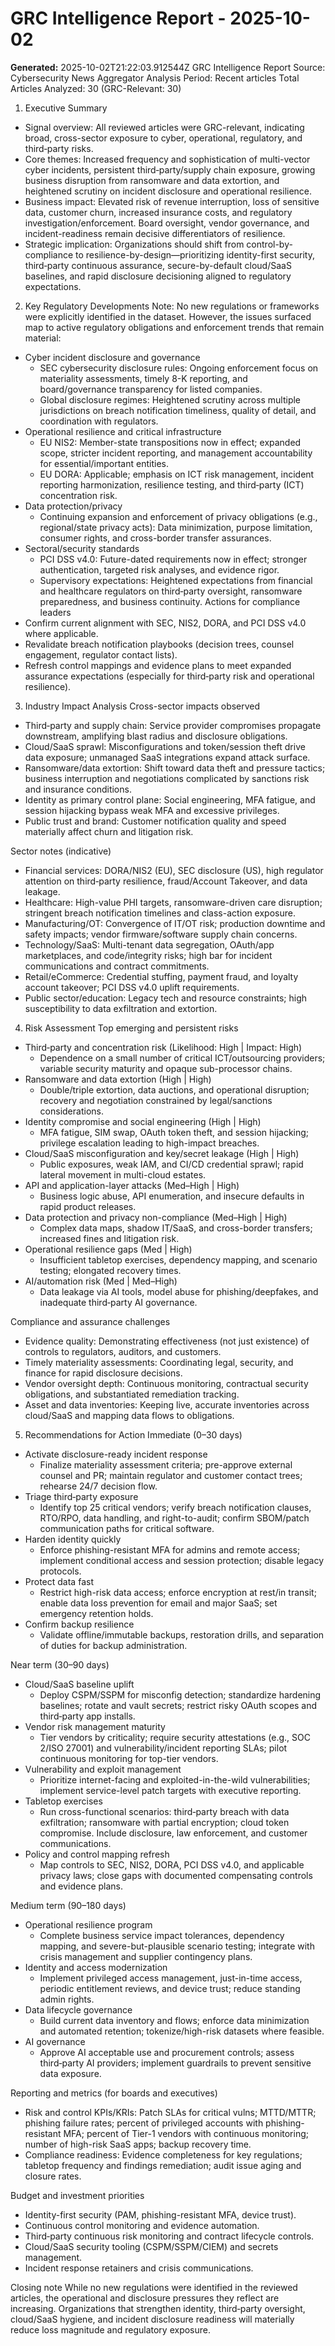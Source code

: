 # GRC Intelligence Report - 2025-10-02
**Generated:** 2025-10-02T21:22:03.912544Z
GRC Intelligence Report
Source: Cybersecurity News Aggregator
Analysis Period: Recent articles
Total Articles Analyzed: 30 (GRC-Relevant: 30)

1) Executive Summary
- Signal overview: All reviewed articles were GRC-relevant, indicating broad, cross-sector exposure to cyber, operational, regulatory, and third‑party risks.
- Core themes: Increased frequency and sophistication of multi-vector cyber incidents, persistent third‑party/supply chain exposure, growing business disruption from ransomware and data extortion, and heightened scrutiny on incident disclosure and operational resilience.
- Business impact: Elevated risk of revenue interruption, loss of sensitive data, customer churn, increased insurance costs, and regulatory investigation/enforcement. Board oversight, vendor governance, and incident-readiness remain decisive differentiators of resilience.
- Strategic implication: Organizations should shift from control-by-compliance to resilience-by-design—prioritizing identity-first security, third‑party continuous assurance, secure-by-default cloud/SaaS baselines, and rapid disclosure decisioning aligned to regulatory expectations.

2) Key Regulatory Developments
Note: No new regulations or frameworks were explicitly identified in the dataset. However, the issues surfaced map to active regulatory obligations and enforcement trends that remain material:
- Cyber incident disclosure and governance
  - SEC cybersecurity disclosure rules: Ongoing enforcement focus on materiality assessments, timely 8-K reporting, and board/governance transparency for listed companies.
  - Global disclosure regimes: Heightened scrutiny across multiple jurisdictions on breach notification timeliness, quality of detail, and coordination with regulators.
- Operational resilience and critical infrastructure
  - EU NIS2: Member-state transpositions now in effect; expanded scope, stricter incident reporting, and management accountability for essential/important entities.
  - EU DORA: Applicable; emphasis on ICT risk management, incident reporting harmonization, resilience testing, and third‑party (ICT) concentration risk.
- Data protection/privacy
  - Continuing expansion and enforcement of privacy obligations (e.g., regional/state privacy acts): Data minimization, purpose limitation, consumer rights, and cross-border transfer assurances.
- Sectoral/security standards
  - PCI DSS v4.0: Future-dated requirements now in effect; stronger authentication, targeted risk analyses, and evidence rigor.
  - Supervisory expectations: Heightened expectations from financial and healthcare regulators on third‑party oversight, ransomware preparedness, and business continuity.
Actions for compliance leaders
- Confirm current alignment with SEC, NIS2, DORA, and PCI DSS v4.0 where applicable.
- Revalidate breach notification playbooks (decision trees, counsel engagement, regulator contact lists).
- Refresh control mappings and evidence plans to meet expanded assurance expectations (especially for third‑party risk and operational resilience).

3) Industry Impact Analysis
Cross-sector impacts observed
- Third‑party and supply chain: Service provider compromises propagate downstream, amplifying blast radius and disclosure obligations.
- Cloud/SaaS sprawl: Misconfigurations and token/session theft drive data exposure; unmanaged SaaS integrations expand attack surface.
- Ransomware/data extortion: Shift toward data theft and pressure tactics; business interruption and negotiations complicated by sanctions risk and insurance conditions.
- Identity as primary control plane: Social engineering, MFA fatigue, and session hijacking bypass weak MFA and excessive privileges.
- Public trust and brand: Customer notification quality and speed materially affect churn and litigation risk.

Sector notes (indicative)
- Financial services: DORA/NIS2 (EU), SEC disclosure (US), high regulator attention on third‑party resilience, fraud/Account Takeover, and data leakage.
- Healthcare: High-value PHI targets, ransomware-driven care disruption; stringent breach notification timelines and class-action exposure.
- Manufacturing/OT: Convergence of IT/OT risk; production downtime and safety impacts; vendor firmware/software supply chain concerns.
- Technology/SaaS: Multi-tenant data segregation, OAuth/app marketplaces, and code/integrity risks; high bar for incident communications and contract commitments.
- Retail/eCommerce: Credential stuffing, payment fraud, and loyalty account takeover; PCI DSS v4.0 uplift requirements.
- Public sector/education: Legacy tech and resource constraints; high susceptibility to data exfiltration and extortion.

4) Risk Assessment
Top emerging and persistent risks
- Third‑party and concentration risk (Likelihood: High | Impact: High)
  - Dependence on a small number of critical ICT/outsourcing providers; variable security maturity and opaque sub-processor chains.
- Ransomware and data extortion (High | High)
  - Double/triple extortion, data auctions, and operational disruption; recovery and negotiation constrained by legal/sanctions considerations.
- Identity compromise and social engineering (High | High)
  - MFA fatigue, SIM swap, OAuth token theft, and session hijacking; privilege escalation leading to high-impact breaches.
- Cloud/SaaS misconfiguration and key/secret leakage (High | High)
  - Public exposures, weak IAM, and CI/CD credential sprawl; rapid lateral movement in multi-cloud estates.
- API and application-layer attacks (Med–High | High)
  - Business logic abuse, API enumeration, and insecure defaults in rapid product releases.
- Data protection and privacy non-compliance (Med–High | High)
  - Complex data maps, shadow IT/SaaS, and cross-border transfers; increased fines and litigation risk.
- Operational resilience gaps (Med | High)
  - Insufficient tabletop exercises, dependency mapping, and scenario testing; elongated recovery times.
- AI/automation risk (Med | Med–High)
  - Data leakage via AI tools, model abuse for phishing/deepfakes, and inadequate third‑party AI governance.

Compliance and assurance challenges
- Evidence quality: Demonstrating effectiveness (not just existence) of controls to regulators, auditors, and customers.
- Timely materiality assessments: Coordinating legal, security, and finance for rapid disclosure decisions.
- Vendor oversight depth: Continuous monitoring, contractual security obligations, and substantiated remediation tracking.
- Asset and data inventories: Keeping live, accurate inventories across cloud/SaaS and mapping data flows to obligations.

5) Recommendations for Action
Immediate (0–30 days)
- Activate disclosure-ready incident response
  - Finalize materiality assessment criteria; pre-approve external counsel and PR; maintain regulator and customer contact trees; rehearse 24/7 decision flow.
- Triage third‑party exposure
  - Identify top 25 critical vendors; verify breach notification clauses, RTO/RPO, data handling, and right-to-audit; confirm SBOM/patch communication paths for critical software.
- Harden identity quickly
  - Enforce phishing-resistant MFA for admins and remote access; implement conditional access and session protection; disable legacy protocols.
- Protect data fast
  - Restrict high-risk data access; enforce encryption at rest/in transit; enable data loss prevention for email and major SaaS; set emergency retention holds.
- Confirm backup resilience
  - Validate offline/immutable backups, restoration drills, and separation of duties for backup administration.

Near term (30–90 days)
- Cloud/SaaS baseline uplift
  - Deploy CSPM/SSPM for misconfig detection; standardize hardening baselines; rotate and vault secrets; restrict risky OAuth scopes and third‑party app installs.
- Vendor risk management maturity
  - Tier vendors by criticality; require security attestations (e.g., SOC 2/ISO 27001) and vulnerability/incident reporting SLAs; pilot continuous monitoring for top-tier vendors.
- Vulnerability and exploit management
  - Prioritize internet-facing and exploited-in-the-wild vulnerabilities; implement service-level patch targets with executive reporting.
- Tabletop exercises
  - Run cross-functional scenarios: third‑party breach with data exfiltration; ransomware with partial encryption; cloud token compromise. Include disclosure, law enforcement, and customer communications.
- Policy and control mapping refresh
  - Map controls to SEC, NIS2, DORA, PCI DSS v4.0, and applicable privacy laws; close gaps with documented compensating controls and evidence plans.

Medium term (90–180 days)
- Operational resilience program
  - Complete business service impact tolerances, dependency mapping, and severe-but-plausible scenario testing; integrate with crisis management and supplier contingency plans.
- Identity and access modernization
  - Implement privileged access management, just-in-time access, periodic entitlement reviews, and device trust; reduce standing admin rights.
- Data lifecycle governance
  - Build current data inventory and flows; enforce data minimization and automated retention; tokenize/high-risk datasets where feasible.
- AI governance
  - Approve AI acceptable use and procurement controls; assess third‑party AI providers; implement guardrails to prevent sensitive data exposure.

Reporting and metrics (for boards and executives)
- Risk and control KPIs/KRIs: Patch SLAs for critical vulns; MTTD/MTTR; phishing failure rates; percent of privileged accounts with phishing-resistant MFA; percent of Tier-1 vendors with continuous monitoring; number of high-risk SaaS apps; backup recovery time.
- Compliance readiness: Evidence completeness for key regulations; tabletop frequency and findings remediation; audit issue aging and closure rates.

Budget and investment priorities
- Identity-first security (PAM, phishing-resistant MFA, device trust).
- Continuous control monitoring and evidence automation.
- Third‑party continuous risk monitoring and contract lifecycle controls.
- Cloud/SaaS security tooling (CSPM/SSPM/CIEM) and secrets management.
- Incident response retainers and crisis communications.

Closing note
While no new regulations were identified in the reviewed articles, the operational and disclosure pressures they reflect are increasing. Organizations that strengthen identity, third‑party oversight, cloud/SaaS hygiene, and incident disclosure readiness will materially reduce loss magnitude and regulatory exposure.
